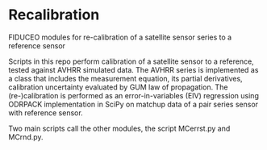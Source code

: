 # Recalibration
FIDUCEO modules for re-calibration of a satellite sensor series to a reference sensor

Scripts in this repo perform calibration of a satellite sensor to a reference, tested against AVHRR simulated data. The AVHRR series is implemented as a class that includes the measurement equation, its partial derivatives, calibration uncertainty evaluated by GUM law of propagation. The (re-)calibration is performed as an error-in-variables (EIV) regression using ODRPACK implementation in SciPy on matchup data of a pair series sensor with reference sensor. 

Two main scripts call the other modules, the script MCerrst.py and MCrnd.py. 

